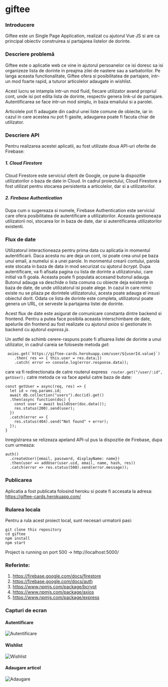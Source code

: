 # giftee

### Introducere 
Giftee este un Single Page Application, realizat cu ajutorul Vue JS si are ca principal obiectiv construirea si partajarea listelor de dorinte. 

### Descriere problemă
Giftee este o aplicatie web ce vine in ajutorul persoanelor ce isi doresc sa isi organizeze lista de dorinte in preajma zilei de nastere sau a sarbatorilor. Pe langa aceasta functionalitate, Giftee ofera si posibilitatea de partajare, intr-un mod foarte rapid, a tuturor articolelor adaugate in wishlist. 

Acest lucru se intampla intr-un mod fluid, fiecare utilizator avand propriul cont, unde isi pot edita lista de dorinte, respectiv genera link-ul de partajare. Autentificarea se face intr-un mod simplu, in baza emailului si a parolei.

Articolele pot fi adaugate din cadrul unei liste comune de obiecte, iar in cazul in care acestea nu pot fi gasite, adaugarea poate fi facuta chiar de utilizator. 

### Descriere API 
Pentru realizarea acestei aplicatii, au fost utilizate doua API-uri oferite de Firebase:
##### 1. Cloud Firestore
Cloud Firestore este serviciul oferit de Google, ce pune la dispozitie utilizatorilor o baza de date in Cloud. 
In cadrul proiectului, Cloud Firestore a fost utilizat pentru stocarea persistenta a articolelor, dar si a utilizatorilor. 

##### 2. Firebase Authentication
Dupa cum o sugereaza si numele, Firebase Authentication este serviciul care ofera posibilitatea de autentificare a utilizatorilor. Aceasta gestioneaza utilizatorii noi, stocarea lor in baza de date, dar si autentificarea utilizatorilor existenti.

### Flux de date
Utilizatorul interactioneaza pentru prima data cu aplicatia in momentul autentificarii. Daca acesta nu are deja un cont, isi poate crea unul pe baza unui email, a numelui si a unei parole. In monmentul crearii contului, parola este stocata in baza de data in mod securizat  cu ajutorul *bcrypt*.
Dupa autentificare, va fi afisata pagina cu lista de dorinte a utilizatorului, care initial va fi goala. Aceasta poate fi populata accesand butonul adauga. 
Butonul adauga va deschide o lista comuna cu obiecte deja existente in baza de date, de unde utilizatorul isi poate alege. In cazul in care nimic existe nu se pliaza pe dorintele utilizatorului, acesta poate adauga el insusi obiectul dorit. 
Odata ce lista de dorinte este completa, utilizatorul poate genera un URL, ce serveste la partajarea listei de dorinte. 

Acest flux de date este asigurat de comunicare constanta dintre backend si frontend. Pentru a putea face posibila aceasta interschimbare de date, apelurile din frontend au fost realizate cu ajutorul *axios* si gestionate in backend cu ajutorul *express.js*.

Un astfel de schimb cerere-raspuns poate fi afisarea listei de dorinte a unui utilizator, in cadrul careia se foloseste metoda *get*:
```
 axios.get(`https://giftee-cards.herokuapp.com/user/${userId.value}`)
    .then( res => { this.user = res.data;})
    .catch( error => console.log(error.response.data));
```
care va fi redirectionata de catre routerul express 
``` router.get("/user/:id", getUser);```
catre metoda ce va face apelul catre baza de date:
```
const getUser = async(req, res) => {
  let id = req.params.id;
  await db.collection("users").doc(id).get()
  .then(async function(doc) {
    const user = await buildUser(doc.data());
    res.status(200).send(user);
  })
  .catch(error => {
    res.status(404).send("Not found" + error);
  });
}
```

Inregistrarea se relizeaza apeland API-ul pus la dispozitie de Firebase, dupa cum urmeaza: 
```
auth()
  .createUser({email, password, displayName: name})
  .then(user => addUser(user.uid, email, name, hash, res))
  .catch(error => res.status(500).send(error.message));
 ```

### Publicarea
Aplicatia a fost publicata folosind heroku si poate fi accesata la adresa: https://giftee-cards.herokuapp.com/

### Rularea locala
Pentru a rula acest proiect local, sunt necesari urmatorii pasi:
```
git clone this repository
cd giftee
npm install
npm start
```
Project is running on port 500 -> http://localhost:5000/

### Referinte: 
1. https://firebase.google.com/docs/firestore
2. https://firebase.google.com/docs/auth
3. https://www.npmjs.com/package/bcrypt
4. https://www.npmjs.com/package/axios
5. https://www.npmjs.com/package/express

### Capturi de ecran
#### Autentificare 
![Autentificare](https://drive.google.com/file/d/1f8OrOMrIaDA97fVzD5GcmGaInlZIp2IW/view?usp=sharing)

#### Wishlist 
![Wishlist](https://drive.google.com/file/d/1wEXkgP3CfPxTRBzXBq5puUe58NA8rvO6/view?usp=sharing)

#### Adaugare articol
![Adaugare](https://github.com/teodorpopescu17/giftee/blob/main/add.png)

